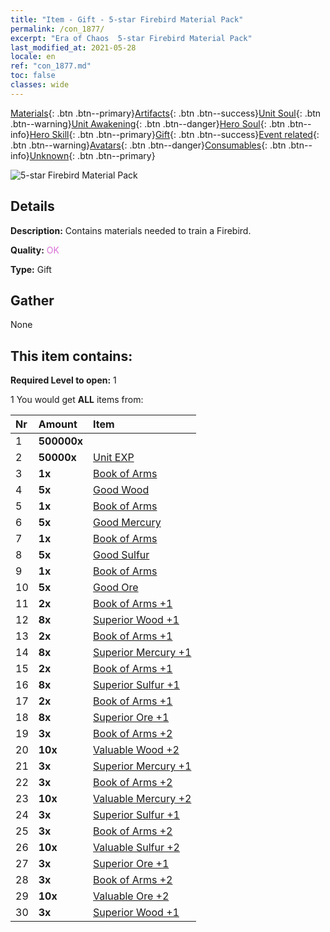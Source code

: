 ```yaml
---
title: "Item - Gift - 5-star Firebird Material Pack"
permalink: /con_1877/
excerpt: "Era of Chaos  5-star Firebird Material Pack"
last_modified_at: 2021-05-28
locale: en
ref: "con_1877.md"
toc: false
classes: wide
---
```

 [Materials](/Items/){: .btn .btn--primary}[Artifacts](/Items/Artifacts/){: .btn .btn--success}[Unit Soul](/Items/UnitSoul/){: .btn .btn--warning}[Unit Awakening](/Items/UnitAwakening/){: .btn .btn--danger}[Hero Soul](/Items/HeroSoul/){: .btn .btn--info}[Hero Skill](/Items/HeroSkill/){: .btn .btn--primary}[Gift](/Items/Gift/){: .btn .btn--success}[Event related](/Items/Events/){: .btn .btn--warning}[Avatars](/Items/Avatars/){: .btn .btn--danger}[Consumables](/Items/Consumables/){: .btn .btn--info}[Unknown](/Items/Unknown/){: .btn .btn--primary}

 ![5-star Firebird Material Pack](/images/t/i_907500.png)

## Details
 **Description:** Contains materials needed to train a Firebird.

 **Quality:** <span style="color: #DA70D6">OK</span>

 **Type:** Gift

## Gather

  None

## This item contains:

 **Required Level to open:** 1

 1 You would get **ALL** items  from:

  | Nr | Amount |     Item    |
  |:---|:-------|:------------|
  | 1 |  **500000x** | <i class="fas fa-coins"/> |  | 
  | 2 |  **50000x** | [Unit EXP](/Items/con_902/) |  | 
  | 3 |  **1x** | [Book of Arms](/Items/mat_18/) |  | 
  | 4 |  **5x** | [Good Wood](/Items/mat_13/) |  | 
  | 5 |  **1x** | [Book of Arms](/Items/mat_18/) |  | 
  | 6 |  **5x** | [Good Mercury](/Items/mat_14/) |  | 
  | 7 |  **1x** | [Book of Arms](/Items/mat_18/) |  | 
  | 8 |  **5x** | [Good Sulfur](/Items/mat_15/) |  | 
  | 9 |  **1x** | [Book of Arms](/Items/mat_18/) |  | 
  | 10 |  **5x** | [Good Ore](/Items/mat_12/) |  | 
  | 11 |  **2x** | [Book of Arms +1](/Items/mat_25/) |  | 
  | 12 |  **8x** | [Superior Wood +1](/Items/mat_20/) |  | 
  | 13 |  **2x** | [Book of Arms +1](/Items/mat_25/) |  | 
  | 14 |  **8x** | [Superior Mercury +1](/Items/mat_21/) |  | 
  | 15 |  **2x** | [Book of Arms +1](/Items/mat_25/) |  | 
  | 16 |  **8x** | [Superior Sulfur +1](/Items/mat_22/) |  | 
  | 17 |  **2x** | [Book of Arms +1](/Items/mat_25/) |  | 
  | 18 |  **8x** | [Superior Ore +1](/Items/mat_19/) |  | 
  | 19 |  **3x** | [Book of Arms +2](/Items/mat_32/) |  | 
  | 20 |  **10x** | [Valuable Wood +2](/Items/mat_27/) |  | 
  | 21 |  **3x** | [Superior Mercury +1](/Items/mat_21/) |  | 
  | 22 |  **3x** | [Book of Arms +2](/Items/mat_32/) |  | 
  | 23 |  **10x** | [Valuable Mercury +2](/Items/mat_28/) |  | 
  | 24 |  **3x** | [Superior Sulfur +1](/Items/mat_22/) |  | 
  | 25 |  **3x** | [Book of Arms +2](/Items/mat_32/) |  | 
  | 26 |  **10x** | [Valuable Sulfur +2](/Items/mat_29/) |  | 
  | 27 |  **3x** | [Superior Ore +1](/Items/mat_19/) |  | 
  | 28 |  **3x** | [Book of Arms +2](/Items/mat_32/) |  | 
  | 29 |  **10x** | [Valuable Ore +2](/Items/mat_26/) |  | 
  | 30 |  **3x** | [Superior Wood +1](/Items/mat_20/) |  | 
